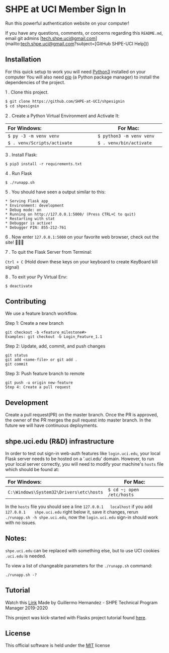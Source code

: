 # SHPE at UCI Member Sign In

Run this powerful authentication website on your computer!  

If you have any questions, comments, or concerns regarding this `README.md`, email git admins [tech.shpe.uci@gmail.com](mailto:tech.shpe.uci@gmail.com?subject=[GitHub SHPE-UCI Help]))

## Installation

For this quick setup to work you will need [Python3](https://www.python.org/downloads/) installed on your computer
You will also need [pip](https://pip.pypa.io/en/stable/) (a Python package manager) to install the dependencies of the project.

1 . Clone this project.

```bash
$ git clone https://github.com/SHPE-at-UCI/shpesignin
$ cd shpesignin
```

2 . Create a Python Virtual Environment and Activate It:

|For Windows:                            | For Mac:                      |
|:---------------------------------------|-------------------------------|
|```$ py -3 -m venv venv             ``` | ```$ python3 -m venv venv  ```|
|```$ . venv/Scripts/activate        ``` | ```$ . venv/bin/activate  ``` |

3 . Install Flask:

```$ pip3 install -r requirements.txt``` 

4 . Run Flask 
```
$ ./runapp.sh
```

5 . You should have seen a output similar to this:

```
* Serving Flask app
* Environment: development
* Debug mode: on
* Running on http://127.0.0.1:5000/ (Press CTRL+C to quit)
* Restarting with stat
* Debugger is active!
* Debugger PIN: 855-212-761
```
6 . Now enter ```127.0.0.1:5000``` on your favorite web browser, check out the site! 🤩🤓🌐

7 . To quit the Flask Server from Terminal:

```Ctrl + C```  (Hold down these keys on your keyboard to create KeyBoard kill signal) 

8 . To exit your Py Virtual Env:

```$ deactivate ```

## Contributing

We use a feature branch workflow.

Step 1: Create a new branch

```
git checkout -b <feature_milestone#>
Examples: git checkout -b Login_Feature_1.1
```

Step 2: Update, add, commit, and push changes

```
git status
git add <some-file> or git add .
git commit
```

Step 3: Push feature branch to remote

```
git push -u origin new-feature
Step 4: Create a pull request
```

## Development

Create a pull request(PR) on the master branch.
Once the PR is approved, the owner of the PR merges the pull request into master branch.
In the future we will have continuous deployments.

## shpe.uci.edu (R&D) infrastructure

In order to test out sign-in web-auth features like `login.uci.edu`, your local Flask server needs to be hosted on a
'.uci.edu' domain. However, to run your local server correctly, you will need to modify your machine's `hosts` file
which should be found at: 

|For Windows:                                | For Mac:                      |
|:-------------------------------------------|-------------------------------|
|```C:\Windows\System32\Drivers\etc\hosts``` | ```$ cd ~; open /etc/hosts ```|

    
In the `hosts` file you should see a line `127.0.0.1   localhost` if you add `127.0.0.1    shpe.uci.edu` right below it,
save it changes, rerun `./runapp.sh -h shpe.uci.edu`, now the `login.uci.edu` sign-in should work with no issues. 

## Notes: 
`shpe.uci.edu` can be replaced with something else, but to use UCI cookies `.uci.edu` is needed.

To view a list of changeable parameters for the `./runapp.sh` command:
```
./runapp.sh -?
```

## Tutorial
Watch this [Link](https://www.youtube.com/watch?v=T0Ml5WnQbJY&feature=youtu.be)
Made by Guillermo Hernandez - SHPE Technical Program Manager 2019-2020

This project was kick-started with Flasks project tutorial found [here](http://flask.palletsprojects.com/en/1.1.x/tutorial/).


## License
This official software is held under the [MIT](https://choosealicense.com/licenses/mit/) license
